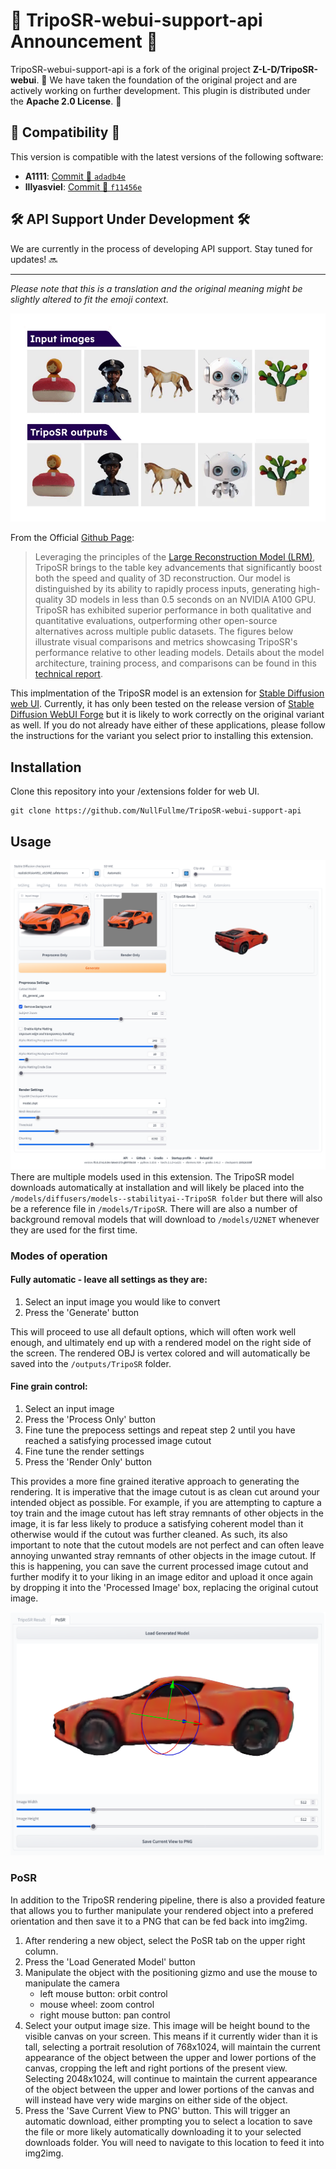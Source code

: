 # 🚀 TripoSR-webui-support-api Announcement 🚀

TripoSR-webui-support-api is a fork of the original project **Z-L-D/TripoSR-webui**. 🌟 We have taken the foundation of the original project and are actively working on further development. This plugin is distributed under the **Apache 2.0 License**. 📜

## 🤖 Compatibility 🤖

This version is compatible with the latest versions of the following software:

- **A1111**: [Commit 🔀 `adadb4e`](https://github.com/AUTOMATIC1111/stable-diffusion-webui/tree/adadb4e3c7382bf3e4f7519126cd6c70f4f8557b)
- **lllyasviel**: [Commit 🔀 `f11456e`](https://github.com/lllyasviel/stable-diffusion-webui-forge/tree/f11456e2d38d6b7f8432cd6952fb2f10fc2081b3)

## 🛠️ API Support Under Development 🛠️

We are currently in the process of developing API support. Stay tuned for updates! 🔜

---
*Please note that this is a translation and the original meaning might be slightly altered to fit the emoji context.*

![](teaser800.gif)

From the Official [Github Page](https://github.com/VAST-AI-Research/TripoSR):
>Leveraging the principles of the [Large Reconstruction Model (LRM)](https://yiconghong.me/LRM/), TripoSR brings to the table key advancements that significantly boost both the speed and quality of 3D reconstruction. Our model is distinguished by its ability to rapidly process inputs, generating high-quality 3D models in less than 0.5 seconds on an NVIDIA A100 GPU. TripoSR has exhibited superior performance in both qualitative and quantitative evaluations, outperforming other open-source alternatives across multiple public datasets. The figures below illustrate visual comparisons and metrics showcasing TripoSR's performance relative to other leading models. Details about the model architecture, training process, and comparisons can be found in this [technical report](https://arxiv.org/abs/2403.02151).

This implmentation of the TripoSR model is an extension for [Stable Diffusion web UI](https://github.com/AUTOMATIC1111/stable-diffusion-webui). Currently, it has only been tested on the release version of [Stable Diffusion WebUI Forge](https://github.com/lllyasviel/stable-diffusion-webui-forge) but it is likely to work correctly on the original variant as well. If you do not already have either of these applications, please follow the instructions for the variant you select prior to installing this extension.

## Installation
Clone this repository into your /extensions folder for web UI. 
```
git clone https://github.com/NullFullme/TripoSR-webui-support-api
```


## Usage
![](triposr-webui--.png)
There are multiple models used in this extension. The TripoSR model downloads automatically at installation and will likely be placed into the `/models/diffusers/models--stabilityai--TripoSR folder` but there will also be a reference file in `/models/TripoSR`. There will are also a number of background removal models that will download to `/models/U2NET` whenever they are used for the first time.

### Modes of operation

#### Fully automatic - leave all settings as they are:
1. Select an input image you would like to convert
2. Press the 'Generate' button

This will proceed to use all default options, which will often work well enough, and ultimately end up with a rendered model on the right side of the screen. The rendered OBJ is vertex colored and will automatically be saved into the `/outputs/TripoSR` folder.

#### Fine grain control:
1. Select an input image
2. Press the 'Process Only' button
3. Fine tune the prepocess settings and repeat step 2 until you have reached a satisfying processed image cutout
4. Fine tune the render settings
5. Press the 'Render Only' button

This provides a more fine grained iterative approach to generating the rendering. It is imperative that the image cutout is as clean cut around your intended object as possible. For example, if you are attempting to capture a toy train and the image cutout has left stray remnants of other objects in the image, it is far less likely to produce a satisfying coherent model than it otherwise would if the cutout was further cleaned. As such, its also important to note that the cutout models are not perfect and can often leave annoying unwanted stray remnants of other objects in the image cutout. If this is happening, you can save the current processed image cutout and further modify it to your liking in an image editor and upload it once again by dropping it into the 'Processed Image' box, replacing the original cutout image.

![](posr.png)

### PoSR
In addition to the TripoSR rendering pipeline, there is also a provided feature that allows you to further manipulate your rendered object into a prefered orientation and then save it to a PNG that can be fed back into img2img.

1. After rendering a new object, select the PoSR tab on the upper right column.
2. Press the 'Load Generated Model' button
3. Manipulate the object with the positioning gizmo and use the mouse to manipulate the camera
    * left mouse button: orbit control
    * mouse wheel: zoom control
    * right mouse button: pan control
4. Select your output image size. This image will be height bound to the visible canvas on your screen. This means if it currently wider than it is tall, selecting a portrait resolution of 768x1024, will maintain the current appearance of the object between the upper and lower portions of the canvas, cropping the left and right portions of the present view. Selecting 2048x1024, will continue to maintain the current appearance of the object between the upper and lower portions of the canvas and will instead have very wide margins on either side of the object.
5. Press the 'Save Current View to PNG' button. This will trigger an automatic download, either prompting you to select a location to save the file or more likely automatically downloading it to your selected downloads folder. You will need to navigate to this location to feed it into img2img.
